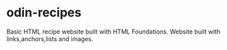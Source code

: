 # odin-recipes
Basic HTML recipe website built with HTML Foundations.
Website built with links,anchors,lists and images.
